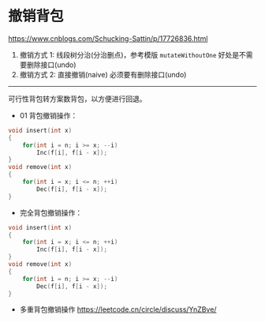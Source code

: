 # 撤销背包

https://www.cnblogs.com/Schucking-Sattin/p/17726836.html

1. 撤销方式 1: 线段树分治(分治删点)，参考模版 `mutateWithoutOne`
   好处是不需要删除接口(undo)
2. 撤销方式 2: 直接撤销(naive)
   必须要有删除接口(undo)

---

可行性背包转方案数背包，以方便进行回退。

- 01 背包撤销操作：

```cpp
void insert(int x)
{
    for(int i = n; i >= x; --i)
        Inc(f[i], f[i - x]);
}
void remove(int x)
{
    for(int i = x; i <= n; ++i)
        Dec(f[i], f[i - x]);
}
```

- 完全背包撤销操作：

```cpp
void insert(int x)
{
    for(int i = x; i <= n; ++i)
        Inc(f[i], f[i - x]);
}
void remove(int x)
{
    for(int i = n; i >= x; --i)
        Dec(f[i], f[i - x]);
}
```

- 多重背包撤销操作
  https://leetcode.cn/circle/discuss/YnZBve/
